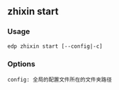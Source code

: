 zhixin start
---------
### Usage

    edp zhixin start [--config|-c]

### Options

    config: 全局的配置文件所在的文件夹路径